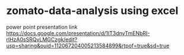 # zomato-data-analysis using excel
  power point presentation link
  https://docs.google.com/presentation/d/1IT3dnyTmENbRI-rlHzA0sSRQvLMGCzgk/edit?usp=sharing&ouid=112067204005213584899&rtpof=true&sd=true
